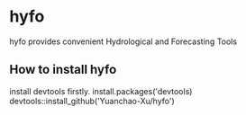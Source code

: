 # hyfo
hyfo provides convenient Hydrological and Forecasting Tools

## How to install hyfo

install devtools firstly.
install.packages('devtools)
devtools::install_github('Yuanchao-Xu/hyfo')
